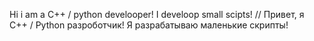 Hi i am a C++ / python develooper!
I develoop small scipts!
//
Привет, я C++ / Python разроботчик!
Я разрабатываю маленькие скрипты!
